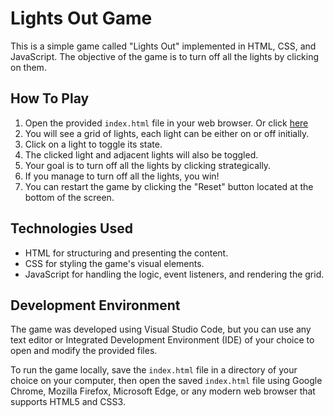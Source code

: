  # Lights Out Game

This is a simple game called "Lights Out" implemented in HTML, CSS, and JavaScript. The objective of the game is to turn off all the lights by clicking on them.

## How To Play
1. Open the provided `index.html` file in your web browser.  Or click [here](https://lamb-russell.github.io/lights-out-game/)
2. You will see a grid of lights, each light can be either on or off initially.
3. Click on a light to toggle its state.
4. The clicked light and adjacent lights will also be toggled.
5. Your goal is to turn off all the lights by clicking strategically.
6. If you manage to turn off all the lights, you win!
7. You can restart the game by clicking the "Reset" button located at the bottom of the screen.

## Technologies Used
- HTML for structuring and presenting the content.
- CSS for styling the game's visual elements.
- JavaScript for handling the logic, event listeners, and rendering the grid.

## Development Environment
The game was developed using Visual Studio Code, but you can use any text editor or Integrated Development Environment (IDE) of your choice to open and modify the provided files.

To run the game locally, save the `index.html` file in a directory of your choice on your computer, then open the saved `index.html` file using Google Chrome, Mozilla Firefox, Microsoft Edge, or any modern web browser that supports HTML5 and CSS3.
